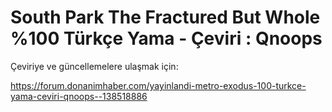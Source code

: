 # South Park The Fractured But Whole %100 Türkçe Yama - Çeviri : Qnoops

Çeviriye ve güncellemelere ulaşmak için:

https://forum.donanimhaber.com/yayinlandi-metro-exodus-100-turkce-yama-ceviri-qnoops--138518886
